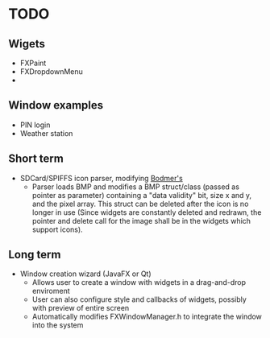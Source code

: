 # TODO

## Wigets
- FXPaint
- FXDropdownMenu
- 

## Window examples
- PIN login
- Weather station


## Short term
- SDCard/SPIFFS icon parser, modifying [Bodmer's](https://github.com/Bodmer/TFT_eSPI/blob/master/examples/Generic/TFT_SPIFFS_BMP/BMP_functions.ino)
    - Parser loads BMP and modifies a BMP struct/class (passed as pointer as parameter) containing a "data validity" bit, size x and y, and the pixel array. This struct can be deleted after the icon is no longer in use (Since widgets are constantly deleted and redrawn, the pointer and delete call for the image shall be in the widgets which support icons).

## Long term
- Window creation wizard (JavaFX or Qt)
    - Allows user to create a window with widgets in a drag-and-drop enviroment
    - User can also configure style and callbacks of widgets, possibly with preview of entire screen
    - Automatically modifies FXWindowManager.h to integrate the window into the system